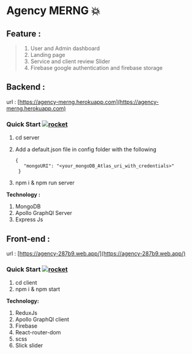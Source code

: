 # Agency MERNG 💥

  

## **Feature :**

> 1.  User and Admin dashboard
> 2.  Landing page
> 3.  Service and client review Slider
> 4.  Firebase google authentication and firebase storage

    


## **Backend :**

url : [https://agency-merng.herokuapp.com](https://agency-merng.herokuapp.com)

  

### Quick Start   [![rocket](https://camo.githubusercontent.com/66e2b12cc234aa20aa63963403a59b9299bf8820b6b771511b0a8261f9493a90/68747470733a2f2f6769746875622e6769746875626173736574732e636f6d2f696d616765732f69636f6e732f656d6f6a692f756e69636f64652f31663638302e706e67)](https://camo.githubusercontent.com/66e2b12cc234aa20aa63963403a59b9299bf8820b6b771511b0a8261f9493a90/68747470733a2f2f6769746875622e6769746875626173736574732e636f6d2f696d616765732f69636f6e732f656d6f6a692f756e69636f64652f31663638302e706e67)
  

1.  cd server
2.  Add a default.json file in config folder with the following
   

     ```
     {
        "mongoURI": "<your_mongoDB_Atlas_uri_with_credentials>"
      }
3.  npm i & npm run server
    

  

**Technology :**

1.  MongoDB
2.  Apollo GraphQl Server
3.  Express Js
    

  

## **Front-end :**
url : [https://agency-287b9.web.app/](https://agency-287b9.web.app/)


### Quick Start   [![rocket](https://camo.githubusercontent.com/66e2b12cc234aa20aa63963403a59b9299bf8820b6b771511b0a8261f9493a90/68747470733a2f2f6769746875622e6769746875626173736574732e636f6d2f696d616765732f69636f6e732f656d6f6a692f756e69636f64652f31663638302e706e67)](https://camo.githubusercontent.com/66e2b12cc234aa20aa63963403a59b9299bf8820b6b771511b0a8261f9493a90/68747470733a2f2f6769746875622e6769746875626173736574732e636f6d2f696d616765732f69636f6e732f656d6f6a692f756e69636f64652f31663638302e706e67)
  

1.  cd client
2.  npm i & npm start
    

  

**Technology:**
1.  ReduxJs
2.  Apollo GraphQl client
3.  Firebase
4.  React-router-dom
5.  scss
6.  Slick slider
